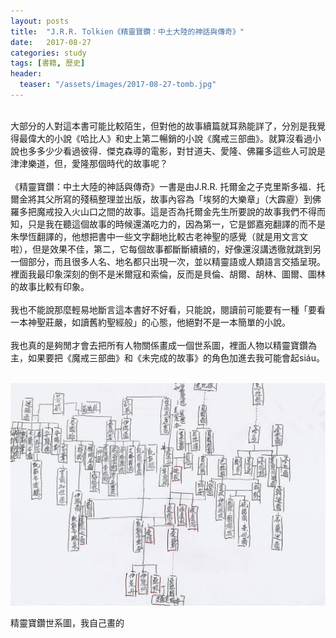 ```yaml
---
layout: posts
title:  "J.R.R. Tolkien《精靈寶鑽：中土大陸的神話與傳奇》"
date:   2017-08-27
categories: study
tags: [書籍, 歷史]
header: 
  teaser: "/assets/images/2017-08-27-tomb.jpg"
---
```

<br>
大部分的人對這本書可能比較陌生，但對他的故事續篇就耳熟能詳了，分別是我覺得最偉大的小說《哈比人》和史上第二暢銷的小說《魔戒三部曲》。就算沒看過小說也多多少少看過彼得．傑克森導的電影，對甘道夫、愛隆、佛羅多這些人可說是津津樂道，但，愛隆那個時代的故事呢？<br><br>
《精靈寶鑽：中土大陸的神話與傳奇》一書是由J.R.R. 托爾金之子克里斯多福．托爾金將其父所寫的殘稿整理並出版，故事內容為「埃努的大樂章」（大霹靂）到佛羅多把魔戒投入火山口之間的故事。這是否為托爾金先生所要說的故事我們不得而知，只是我在聽這個故事的時候還滿吃力的，因為第一，它是鄧嘉宛翻譯的而不是朱學恆翻譯的，他想把書中一些文字翻地比較古老神聖的感覺（就是用文言文啦），但是效果不佳，第二，它每個故事都斷斷續續的，好像還沒講透徹就跳到另一個部分，而且很多人名、地名都只出現一次，並以精靈語或人類語言交插呈現。裡面我最印象深刻的倒不是米爾寇和索倫，反而是貝倫、胡爾、胡林、圖爾、圖林的故事比較有印象。<br><br>
我也不能說那麼輕易地斷言這本書好不好看，只能說，閱讀前可能要有一種「要看一本神聖莊嚴，如讀舊約聖經般」的心態，他絕對不是一本簡單的小說。<br><br>
我也真的是夠閒才會去把所有人物關係畫成一個世系圖，裡面人物以精靈寶鑽為主，如果要把《魔戒三部曲》和《未完成的故事》的角色加進去我可能會起siáu。<br><br>

![精靈寶鑽世系圖，我自己畫的](/assets/images/2017-08-27-tree.jpg "精靈寶鑽世系圖，我自己畫的")
<figcaption>精靈寶鑽世系圖，我自己畫的</figcaption><br>
